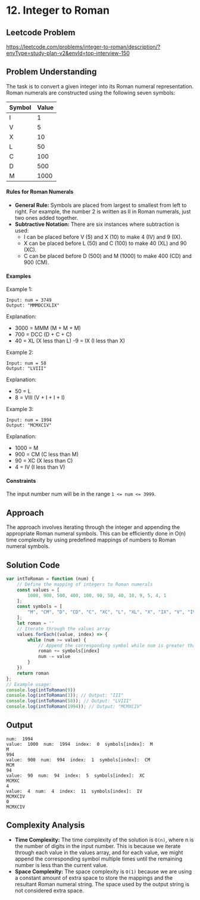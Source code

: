 # 12. Integer to Roman

## Leetcode Problem
https://leetcode.com/problems/integer-to-roman/description/?envType=study-plan-v2&envId=top-interview-150

## Problem Understanding
The task is to convert a given integer into its Roman numeral representation. Roman numerals are constructed using the following seven symbols:

|    Symbol    |      Value   |
|--------------|--------------|
|       I      |       1      |
|       V      |       5      |
|       X      |       10     |
|       L      |       50     |
|       C      |       100    |
|       D      |       500    |
|       M      |       1000   |

#### Rules for Roman Numerals
- **General Rule:** Symbols are placed from largest to smallest from left to right. For example, the number 2 is written as II in Roman numerals, just two ones added together.
- **Subtractive Notation:** There are six instances where subtraction is used:
    - I can be placed before V (5) and X (10) to make 4 (IV) and 9 (IX).
    - X can be placed before L (50) and C (100) to make 40 (XL) and 90 (XC).
    - C can be placed before D (500) and M (1000) to make 400 (CD) and 900 (CM).
#### Examples
Example 1:
```
Input: num = 3749
Output: "MMMDCCXLIX"
```
Explanation:
- 3000 = MMM (M + M + M)
- 700 = DCC (D + C + C)
- 40 = XL (X less than L)
 -9 = IX (I less than X)

Example 2:
```
Input: num = 58
Output: "LVIII"
```
Explanation:
- 50 = L
- 8 = VIII (V + I + I + I)

Example 3:
```
Input: num = 1994
Output: "MCMXCIV"
```
Explanation:
- 1000 = M
- 900 = CM (C less than M)
- 90 = XC (X less than C)
- 4 = IV (I less than V)
#### Constraints
The input number num will be in the range `1 <= num <= 3999`.

## Approach
The approach involves iterating through the integer and appending the appropriate Roman numeral symbols. This can be efficiently done in O(n) time complexity by using predefined mappings of numbers to Roman numeral symbols.

## Solution Code
```javascript
var intToRoman = function (num) {
    // Define the mapping of integers to Roman numerals
    const values = [
        1000, 900, 500, 400, 100, 90, 50, 40, 10, 9, 5, 4, 1
    ];
    const symbols = [
        "M", "CM", "D", "CD", "C", "XC", "L", "XL", "X", "IX", "V", "IV", "I"
    ];
    let roman = ''
    // Iterate through the values array
    values.forEach((value, index) => {
        while (num >= value) {
            // Append the corresponding symbol while num is greater than or equal to the current value
            roman += symbols[index]
            num -= value
        }
    })
    return roman
};
// Example usage:
console.log(intToRoman(9))
console.log(intToRoman(3)); // Output: "III"
console.log(intToRoman(58)); // Output: "LVIII"
console.log(intToRoman(1994)); // Output: "MCMXCIV"
```

## Output
```
num:  1994
value:  1000  num:  1994  index:  0  symbols[index]:  M
M
994
value:  900  num:  994  index:  1  symbols[index]:  CM
MCM
94
value:  90  num:  94  index:  5  symbols[index]:  XC
MCMXC
4
value:  4  num:  4  index:  11  symbols[index]:  IV
MCMXCIV
0
MCMXCIV
```

## Complexity Analysis
- **Time Complexity:** The time complexity of the solution is `O(n)`, where n is the number of digits in the input number. This is because we iterate through each value in the values array, and for each value, we might append the corresponding symbol multiple times until the remaining number is less than the current value.
- **Space Complexity:** The space complexity is `O(1)` because we are using a constant amount of extra space to store the mappings and the resultant Roman numeral string. The space used by the output string is not considered extra space.
